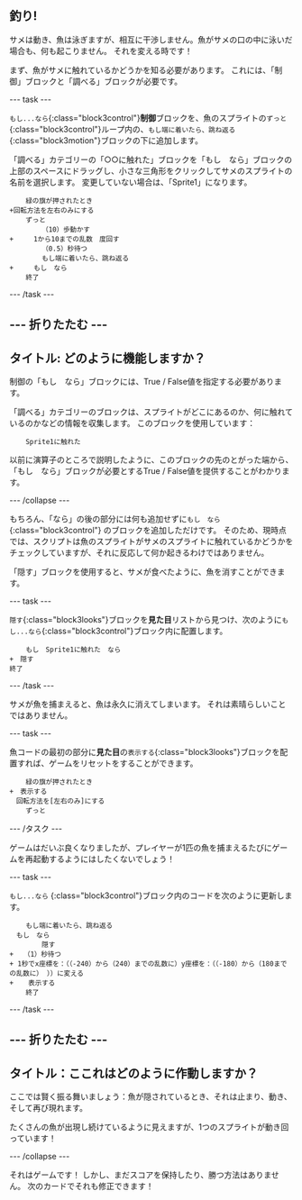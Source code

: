 ## 釣り!

サメは動き、魚は泳ぎますが、相互に干渉しません。魚がサメの口の中に泳いだ場合も、何も起こりません。 それを変える時です！

まず、魚がサメに触れているかどうかを知る必要があります。 これには、「制御」ブロックと「調べる」ブロックが必要です。

\--- task \---

`もし...なら`{:class="block3control"}**制御**ブロックを、魚のスプライトの`ずっと`{:class="block3control"}ループ内の、`もし端に着いたら、跳ね返る`{:class="block3motion"}ブロックの下に追加します。

「調べる」カテゴリーの「○○に触れた」ブロックを「もし　なら」ブロックの上部のスペースにドラッグし、小さな三角形をクリックしてサメのスプライトの名前を選択します。 変更していない場合は、「Sprite1」になります。

```blocks3
    緑の旗が押されたとき
+回転方法を左右のみにする
    ずっと
        （10）歩動かす
+　　　1から10までの乱数　度回す　
        （0.5）秒待つ
        もし端に着いたら、跳ね返る
+　　　もし　なら
    終了
```

\--- /task \---

## \--- 折りたたむ \---

## タイトル: どのように機能しますか？

制御の「もし　なら」ブロックには、True / False値を指定する必要があります。

「調べる」カテゴリーのブロックは、スプライトがどこにあるのか、何に触れているのかなどの情報を収集します。 このブロックを使用しています：

```blocks3
    Sprite1に触れた
```

以前に演算子のところで説明したように、このブロックの先のとがった端から、「もし　なら」ブロックが必要とするTrue / False値を提供することがわかります。

\--- /collapse \---

もちろん、「なら」の後の部分には何も追加せずに`もし　なら`{:class="block3control"} のブロックを追加しただけです。 そのため、現時点では、スクリプトは魚のスプライトがサメのスプライトに触れているかどうかをチェックしていますが、それに反応して何か起きるわけではありません。

「隠す」ブロックを使用すると、サメ​​が食べたように、魚を消すことができます。

\--- task \---

`隠す`{:class="block3looks"}ブロックを**見た目**リストから見つけ、次のように`もし...なら`{:class="block3control"}ブロック内に配置します。

```blocks3
    もし　Sprite1に触れた　なら
+　隠す
終了
```

\--- /task \---

サメが魚を捕まえると、魚は永久に消えてしまいます。 それは素晴らしいことではありません。

\--- task \---

魚コードの最初の部分に**見た目**の`表示する`{:class="block3looks"}ブロックを配置すれば、ゲームをリセットをすることができます。

```blocks3
    緑の旗が押されたとき
+　表示する
　回転方法を[左右のみ]にする
    ずっと
```

\--- /タスク \---

ゲームはだいぶ良くなりましたが、プレイヤーが1匹の魚を捕まえるたびにゲームを再起動するようにはしたくないでしょう！

\--- task \---

`もし...なら` {:class="block3control"}ブロック内のコードを次のように更新します。

```blocks3
    もし端に着いたら、跳ね返る
　もし　なら
        隠す
+　　（1）秒待つ
+ 1秒でx座標を：（（-240）から（240）までの乱数に）y座標を：（（-180）から（180までの乱数に） ））に変える
+　  表示する
    終了
```

\--- /task \---

## \--- 折りたたむ \---

## タイトル：ここれはどのように作動しますか？

ここでは賢く振る舞いましょう：魚が隠されているとき、それは止まり、動き、そして再び現れます。

たくさんの魚が出現し続けているように見えますが、1つのスプライトが動き回っています！

\--- /collapse \---

それはゲームです！ しかし、まだスコアを保持したり、勝つ方法はありません。 次のカードでそれも修正できます！